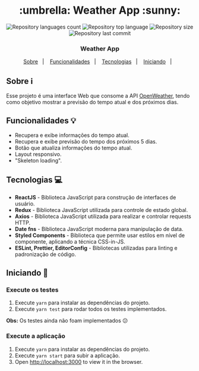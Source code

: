 <h1 align="center">:umbrella: Weather App :sunny:</h1>

<div align="center">
  <p align="center">
    <img alt="Repository languages count" src="https://img.shields.io/github/languages/top/guilhermekuni/builders-weather-app?color=%#7BE0D9">
    <img alt="Repository top language" src="https://img.shields.io/github/languages/count/guilhermekuni/builders-weather-app?color=%#7BE0D9">
    <img alt="Repository size" src="https://img.shields.io/github/repo-size/guilhermekuni/builders-weather-app?color=%#7BE0D9">
    <img alt="Repository last commit" src="https://img.shields.io/github/last-commit/guilhermekuni/builders-weather-app?color=%#7BE0D9" />
  </p>
  <h3>Weather App</h3>
  <p align="center">
    <a href="#sobre-information_source">Sobre</a>&nbsp;&nbsp;&nbsp;|&nbsp;&nbsp;&nbsp;
    <a href="#funcionalidades-bulb">Funcionalidades</a>&nbsp;&nbsp;&nbsp;|&nbsp;&nbsp;&nbsp;
    <a href="#tecnologias-computer">Tecnologias</a>&nbsp;&nbsp;&nbsp;|&nbsp;&nbsp;&nbsp;
    <a href="#iniciando-rocket">Iniciando</a>&nbsp;&nbsp;&nbsp;|&nbsp;&nbsp;&nbsp;
  </p>
</div>

## Sobre :information_source:

Esse projeto é uma interface Web que consome a API [OpenWeather](https://openweathermap.org/api), tendo como objetivo mostrar a previsão do tempo atual e dos próximos dias.

## Funcionalidades :bulb:

- Recupera e exibe informações do tempo atual.
- Recupera e exibe previsão do tempo dos próximos 5 dias.
- Botão que atualiza informações do tempo atual.
- Layout responsivo.
- "Skeleton loading".

## Tecnologias :computer:

- **ReactJS** - Biblioteca JavaScript para construção de interfaces de usuário.
- **Redux** - Biblioteca JavaScript utilizada para controle de estado global.
- **Axios** - Biblioteca JavaScript utilizada para realizar e controlar requests HTTP.
- **Date fns** - Biblioteca JavaScript moderna para manipulação de data.
- **Styled Components** - Biblioteca que permite usar estilos em nível de componente, aplicando a técnica CSS-in-JS.
- **ESLint, Prettier, EditorConfig** - Bibliotecas utilizadas para linting e padronização de código.

## Iniciando :rocket:

### Execute os testes

1. Execute `yarn` para instalar as dependências do projeto.
2. Execute `yarn test` para rodar todos os testes implementados.

**Obs:** Os testes ainda não foam implementados :confused:

### Execute a aplicação

1. Execute `yarn` para instalar as dependências do projeto.
2. Execute `yarn start` para subir a aplicação.
3. Open [http://localhost:3000](http://localhost:3000) to view it in the browser.

